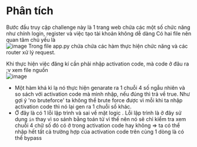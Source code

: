 # Phân tích
Bước đầu truy cập challenge này là 1 trang web chứa các một số chức năng như chính login, register và việc tạo tài khoản không dễ dàng
Có hai file nên quan tâm chủ yếu là  
![image](https://github.com/vanatka10/ctf_walkthrough/assets/126310360/498e079d-5aa9-486c-aaa9-1f0cf221add0)
Trong file app.py chứa chứa các hàm thực hiện chức năng và các router xử lý request.

Khi thực hiện việc đăng kí cần phải nhập activation code, mà code ở đâu ra ;v xem file nguồn  
![image](https://github.com/vanatka10/ctf_walkthrough/assets/126310360/59f6e11d-703f-42c9-9375-107f35ce66b5)  
- Một hàm khá kì lạ nó thực hiện genarate ra 1 chuỗi 4 số ngẫu nhiên và so sách với activation code mà mình nhập, nếu đúng thì trả về true. Như gợi ý 'no bruteforce' ta không thể brute force được vì mỗi khi ta nhập activation code thì nó lại gen ra 1 chuỗi số khác.
- Ở đây là có 1 lỗi lập trình và sai về mặt logic . Lỗi lập trình là ở đây sử dụng ```in``` thay vì so sánh bằng toán tử vì thế nên nó sẽ chỉ kiểm tra xem chuỗi 4 chữ số đó có ở trong activation code hay không => ta có thể nhập hết tất cả trường hợp của activation code trên cùng 1 dòng là có thể bypass

